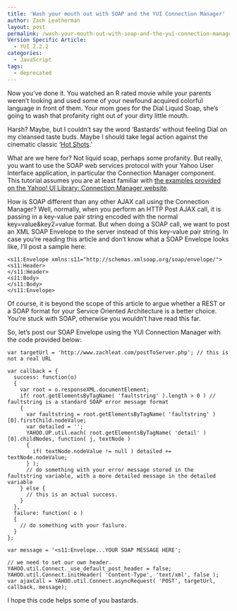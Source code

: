 ```yaml
---
title: 'Wash your mouth out with SOAP and the YUI Connection Manager'
author: Zach Leatherman
layout: post
permalink: /wash-your-mouth-out-with-soap-and-the-yui-connection-manager/
Version Specific Article:
  - YUI 2.2.2
categories:
  - JavaScript
tags:
  - deprecated
---
```


Now you’ve done it. You watched an R rated movie while your parents weren’t looking and used some of your newfound acquired colorful language in front of them. Your mom goes for the Dial Liquid Soap, she’s going to wash that profanity right out of your dirty little mouth.

Harsh? Maybe, but I couldn’t say the word ‘Bastards’ without feeling Dial on my cleansed taste buds. Maybe I should take legal action against the cinematic classic ‘[Hot Shots][1].’

 [1]: http://www.imdb.com/title/tt0102059/

What are we here for? Not liquid soap, perhaps some profanity. But really, you want to use the SOAP web services protocol with your Yahoo User Interface application, in particular the Connection Manager component. This tutorial assumes you are at least familiar with [the examples provided on the Yahoo! UI Library: Connection Manager website][2].

 [2]: http://developer.yahoo.com/yui/connection/

How is SOAP different than any other AJAX call using the Connection Manager? Well, normally, when you perform an HTTP Post AJAX call, it is passing in a key-value pair string encoded with the normal key=value&key2=value format. But when doing a SOAP call, we want to post an XML SOAP Envelope to the server instead of this key-value pair string. In case you’re reading this article and don’t know what a SOAP Envelope looks like, I’ll post a sample here:  

    <s11:Envelope xmlns:s11="http://schemas.xmlsoap.org/soap/envelope/">
    <s11:Header>
    </s11:Header>
    <s11:Body>
    </s11:Body>
    </s11:Envelope>

Of course, it is beyond the scope of this article to argue whether a REST or a SOAP format for your Service Oriented Architecture is a better choice. You’re stuck with SOAP, otherwise you wouldn’t have read this far.

So, let’s post our SOAP Envelope using the YUI Connection Manager with the code provided below:

    var targetUrl = 'http://www.zachleat.com/postToServer.php'; // this is not a real URL
     
    var callback = {
      success: function(o)
      {
        var root = o.responseXML.documentElement; 
        if( root.getElementsByTagName( 'faultstring' ).length > 0 ) // faultstring is a standard SOAP error message format
        {
          var faultstring = root.getElementsByTagName( 'faultstring' )[0].firstChild.nodeValue;
          var detailed = '';
          YAHOO.UP.util.each( root.getElementsByTagName( 'detail' )[0].childNodes, function( j, textNode )
          {
            if( textNode.nodeValue != null ) detailed += textNode.nodeValue;
          } );
          // do something with your error message stored in the faultstring variable, with a more detailed message in the detailed variable
        } else {
          // this is an actual success.
        }
      }, 
      failure: function( o )
      {
        // do something with your failure.
      }
    };
     
    var message = '<s11:Envelope...YOUR SOAP MESSAGE HERE';
     
    // we need to set our own header.
    YAHOO.util.Connect._use_default_post_header = false;
    YAHOO.util.Connect.initHeader( 'Content-Type', 'text/xml', false );
    var ajaxCall = YAHOO.util.Connect.asyncRequest( 'POST', targetUrl, callback, message);

I hope this code helps some of you bastards.